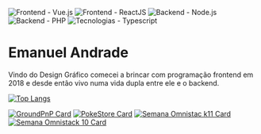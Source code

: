
![Frontend - Vue.js](https://img.shields.io/badge/Frontend-Vue.JS-blueviolet?style=for-the-badge&logo=vue.js)
![Frontend - ReactJS](https://img.shields.io/badge/Frontend-ReactJS-blueviolet?style=for-the-badge&logo=react)
![Backend - Node.js](https://img.shields.io/badge/Backend-Node.js-blueviolet?style=for-the-badge&logo=node.js)
![Backend - PHP](https://img.shields.io/badge/Backend-PHP-blueviolet?style=for-the-badge&logo=php)
![Tecnologias - Typescript](https://img.shields.io/badge/Tecnologias-Typescript-blueviolet?style=for-the-badge&logo=typescript)

# Emanuel Andrade

Vindo do Design Gráfico comecei a brincar com programação frontend em 2018 e desde então vivo numa vida dupla entre ele e o backend.

[![Top Langs](https://github-readme-stats.vercel.app/api/top-langs/?username=Emanuelpna&layout=compact&theme=radical)](https://github.com/Emanuelpna/)

[![GroundPnP Card](https://github-readme-stats.vercel.app/api/pin/?username=Emanuelpna&repo=groundpnp&title_color=fff&icon_color=f9f9f9&text_color=9f9f9f&bg_color=151515)](https://github.com/Emanuelpna/groundpnp)
[![PokeStore Card](https://github-readme-stats.vercel.app/api/pin/?username=Emanuelpna&repo=PokeStore&title_color=fff&icon_color=f9f9f9&text_color=9f9f9f&bg_color=151515)](https://github.com/Emanuelpna/PokeStore)
[![Semana Omnistac k11 Card](https://github-readme-stats.vercel.app/api/pin/?username=Emanuelpna&repo=semanaOmnistack11&title_color=fff&icon_color=f9f9f9&text_color=9f9f9f&bg_color=151515)](https://github.com/Emanuelpna/semanaOmnistack11)
[![Semana Omnistack 10 Card](https://github-readme-stats.vercel.app/api/pin/?username=Emanuelpna&repo=semanaOmnistack10&title_color=fff&icon_color=f9f9f9&text_color=9f9f9f&bg_color=151515)](https://github.com/Emanuelpna/semanaOmnistack10)
